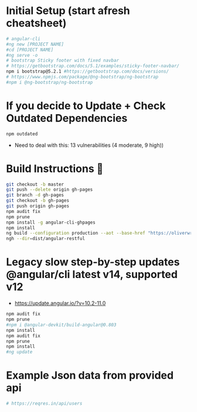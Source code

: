 # Initial Setup (start afresh cheatsheet)
```bash
# angular-cli
#ng new [PROJECT NAME]
#cd [PROJECT NAME]
#ng serve -o
# bootstrap Sticky footer with fixed navbar 
# https://getbootstrap.com/docs/5.1/examples/sticky-footer-navbar/
npm i bootstrap@5.2.1 #https://getbootstrap.com/docs/versions/
# https://www.npmjs.com/package/@ng-bootstrap/ng-bootstrap
#npm i @ng-bootstrap/ng-bootstrap
```

# If you decide to Update + Check Outdated Dependencies
```bash
npm outdated
```
- Need to deal with this: 13 vulnerabilities (4 moderate, 9 high))

# Build Instructions 🌹
```bash
git checkout -b master
git push --delete origin gh-pages
git branch -d gh-pages
git checkout -b gh-pages
git push origin gh-pages
npm audit fix
npm prune 
npm install -g angular-cli-ghpages
npm install
ng build --configuration production --aot --base-href "https://oliverwreath.github.io/Angular-RESTful/"
ngh --dir=dist/angular-restful
```

# Legacy slow step-by-step updates @angular/cli latest v14, supported v12
- https://update.angular.io/?v=10.2-11.0
```bash
npm audit fix
npm prune 
#npm i @angular-devkit/build-angular@0.803
npm install
npm audit fix
npm prune 
npm install
#ng update
```

# Example Json data from provided api 
```bash
# https://reqres.in/api/users
```
